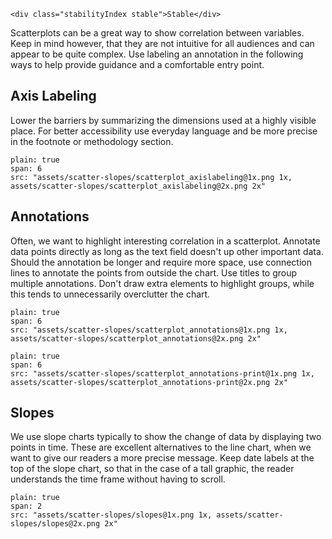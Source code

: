 ```html|span-1,no-source,plain
<div class="stabilityIndex stable">Stable</div>
```
Scatterplots can be a great way to show correlation between variables. Keep in mind however, that they are not intuitive for all audiences and can appear to be quite complex. Use labeling an annotation in the following ways to help provide guidance and a comfortable entry point.

## Axis Labeling

Lower the barriers by summarizing the dimensions used at a highly visible place. For better accessibility use everyday language and be more precise in the footnote or methodology section.

```image
plain: true
span: 6
src: "assets/scatter-slopes/scatterplot_axislabeling@1x.png 1x, assets/scatter-slopes/scatterplot_axislabeling@2x.png 2x"
```

## Annotations

Often, we want to highlight interesting correlation in a scatterplot. Annotate data points directly as long as the text field doesn't up other important data. Should the annotation be longer and require more space, use connection lines to annotate the points from outside the chart. Use titles to group multiple annotations. Don't draw extra elements to highlight groups, while this tends to unnecessarily overclutter the chart.

```image
plain: true
span: 6
src: "assets/scatter-slopes/scatterplot_annotations@1x.png 1x, assets/scatter-slopes/scatterplot_annotations@2x.png 2x"
```

```image
plain: true
span: 6
src: "assets/scatter-slopes/scatterplot_annotations-print@1x.png 1x, assets/scatter-slopes/scatterplot_annotations-print@2x.png 2x"
```

## Slopes
We use slope charts typically to show the change of data by displaying two points in time. These are excellent alternatives to the line chart, when we want to give our readers a more precise message. Keep date labels at the top of the slope chart, so that in the case of a tall graphic, the reader understands the time frame without having to scroll.

```image
plain: true
span: 2
src: "assets/scatter-slopes/slopes@1x.png 1x, assets/scatter-slopes/slopes@2x.png 2x"
```
